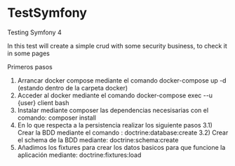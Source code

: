 # TestSymfony
Testing Symfony 4

In this test will create a simple crud with some security business, to check it in some pages 

Primeros pasos

1) Arrancar docker compose mediante el comando docker-compose up -d (estando dentro de la carpeta docker)
2) Acceder al docker mediante el comando  docker-compose exec --u {user} client bash
3) Instalar mediante composer las dependencias necesisarias con el comando: composer install
3) En lo que respecta a la persistencia realizar los siguiente pasos
   3.1) Crear la BDD mediante el comando : doctrine:database:create
   3.2) Crear el schema de la BDD mediante: doctrine:schema:create
4) Añadimos los fixtures para crear los datos basicos para que funcione la aplicación mediante: doctrine:fixtures:load

